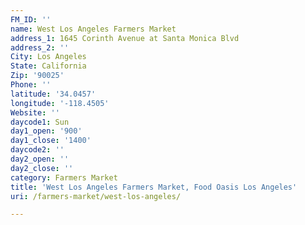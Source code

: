 ```yaml
---
FM_ID: ''
name: West Los Angeles Farmers Market
address_1: 1645 Corinth Avenue at Santa Monica Blvd
address_2: ''
City: Los Angeles
State: California
Zip: '90025'
Phone: ''
latitude: '34.0457'
longitude: '-118.4505'
Website: ''
daycode1: Sun
day1_open: '900'
day1_close: '1400'
daycode2: ''
day2_open: ''
day2_close: ''
category: Farmers Market
title: 'West Los Angeles Farmers Market, Food Oasis Los Angeles'
uri: /farmers-market/west-los-angeles/

---
```

